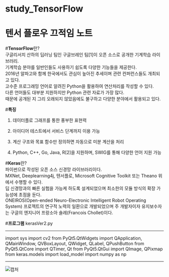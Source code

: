 # study_TensorFlow
# 텐서 플로우 끄적임 노트

#**TensorFlow**란?<br>
 구글리서치 산하의 딥러닝 팀인 구글브레인 팀[1]이 오픈 소스로 공개한 기계학습 라이브러리.<br> 기계학습 분야를 일반인들도 사용하기 쉽도록 다양한 기능들을 제공한다.<br> 2016년 알파고와 함께 한국에서도 관심이 높아진 추세이며 관련 컨퍼런스들도 개최되고 있다.<br>
고수준 프로그래밍 언어로 알려진 Python을 활용하여 연산처리를 작성할 수 있다.<br> 다른 언어들도 대부분 지원하지만 Python 관련 자료가 가장 많다.<br> 때문에 공개된 지 그리 오래되지 않았음에도 불구하고 다양한 분야에서 활용되고 있다.<br>

#**특징**
1. 데이터플로 그래프를 통한 풍부한 표현력 <br>
 
2. 아이디어 테스트에서 서비스 단계까지 이용 가능<br>
 
3. 계산 구조와 목표 함수만 정의하면 자동으로 미분 계산을 처리<br>
 
4. Python, C++, Go, Java, R[2]을 지원하며, SWIG를 통해 다양한 언어 지원 가능<br>

#**Keras**란? <br>
 파이썬으로 작성된 오픈 소스 신경망 라이브러리이다.<br>
MXNet, Deeplearning4j, 텐서플로, Microsoft Cognitive Toolkit 또는 Theano 위에서 수행할 수 있다.<br>
딥 신경망과의 빠른 실험을 가능케 하도록 설계되었으며 최소한의 모듈 방식의 확장 가능성에 초점을 둔다.<br>
ONEIROS(Open-ended Neuro-Electronic Intelligent Robot Operating System) 프로젝트의 연구적 노력의 일환으로 개발되었으며 주 개발자이자 유지보수자는 구글의 엔지니어 프랑소아 숄레(Francois Chollet)이다.


#**프로그램**
kerasVer2.py <br>
***
import sys
import cv2
from PyQt5.QtWidgets import QApplication, QMainWindow, QVBoxLayout, QWidget, QLabel, QPushButton
from PyQt5.QtCore import QTimer, Qt
from PyQt5.QtGui import QImage, QPixmap
from keras.models import load_model
import numpy as np
***










![캡처](https://github.com/IAMYUTAEYANG/study_TensorFlow/assets/165633233/eef2cff8-614a-460a-a2db-6deea1da141b)

